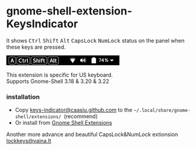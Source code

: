 # gnome-shell-extension-KeysIndicator

It shows <kbd>Ctrl</kbd> <kbd>Shift</kbd> <kbd>Alt</kbd> <kbd>CapsLock</kbd> <kbd>NumLock</kbd> status on the panel when these keys are pressed.

![screenshot](screenshot.png)

This extension is specific for US keyboard.<br>
Supports Gnome-Shell 3.18 & 3.20 & 3.22

### installation

* Copy keys-indicator@caasiu.github.com to the ```~/.local/share/gnome-shell/extensions/ ```(recommend)
* Or install from [Gnome Shell Extensions](https://extensions.gnome.org/extension/1105/keys-indicator/)

Another more advance and beautiful CapsLock&NumLock extionsion [lockkeys@vaina.lt](https://github.com/kazysmaster/gnome-shell-extension-lockkeys)
